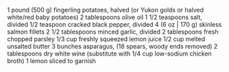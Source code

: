 1 pound (500 g) fingerling potatoes, halved (or Yukon golds or halved white/red baby potatoes)
2 tablespoons olive oil
1 1/2 teaspoons salt, divided
1/2 teaspoon cracked black pepper, divided
4 (6 oz | 170 g) skinless salmon fillets
2 1/2 tablespoons minced garlic, divided
2 tablespoons fresh chopped parsley
1/3 cup freshly squeezed lemon juice
1/2 cup melted unsalted butter
3 bunches asparagus, (18 spears, woody ends removed)
2 tablespoons dry white wine (substitute with 1/4 cup low-sodium chicken broth)
1 lemon sliced to garnish